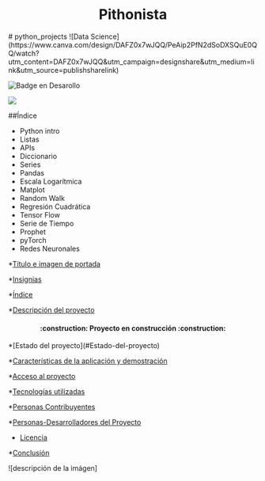 <h1 align="center"> Pithonista </h1>
# python_projects
![Data Science](https://www.canva.com/design/DAFZ0x7wJQQ/PeAip2PfN2dSoDXSQuE0QQ/watch?utm_content=DAFZ0x7wJQQ&utm_campaign=designshare&utm_medium=link&utm_source=publishsharelink)

   ![Badge en Desarollo](https://img.shields.io/badge/STATUS-EN%20DESAROLLO-green)

   <p align="left">
   <img src="https://img.shields.io/badge/STATUS-EN%20DESAROLLO-green">
   </p>

   ##Índice

   - Python intro
   - Listas
   - APIs
   - Diccionario
   - Series
   - Pandas
   - Escala Logarítmica
   - Matplot
   - Random Walk
   - Regresión Cuadrática
   - Tensor Flow
   - Serie de Tiempo
   - Prophet
   - pyTorch
   - Redes Neuronales


*[Título e imagen de portada](#Título-e-imagen-de-portada)

*[Insignias](#insignias)

*[Índice](#índice)

*[Descripción del proyecto](#descripción-del-proyecto)
<h4 align="center">
:construction: Proyecto en construcción :construction:
</h4>
*[Estado del proyecto](#Estado-del-proyecto)

*[Características de la aplicación y demostración](#Características-de-la-aplicación-y-demostración)

*[Acceso al proyecto](#acceso-proyecto)

*[Tecnologías utilizadas](#tecnologías-utilizadas)

*[Personas Contribuyentes](#personas-contribuyentes)

*[Personas-Desarrolladores del Proyecto](#personas-desarrolladores)

* [Licencia](#licencia)

*[Conclusión](#conclusión)

![descripción de la imágen] 
